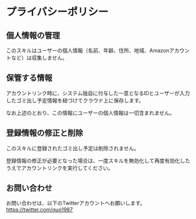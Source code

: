 # プライバシーポリシー
## 個人情報の管理
このスキルはユーザーの個人情報（名前、年齢、住所、地域、Amazonアカウントなど）は収集しません。

## 保管する情報
アカウントリンク時に、システム独自に付与した一意となるIDとユーザーが入力したゴミ出し予定情報を紐づけてクラウド上に保存します。

なお上述のとおり、この情報にユーザーの個人情報は一切含まれません。

## 登録情報の修正と削除
このスキルに登録されたゴミ出し予定は削除されません。

登録情報の修正が必要となった場合は、一度スキルを無効化して再度有効化したうえでアカウントリンクを実行してください。

## お問い合わせ
お問い合わせは、以下のTwitterアカウントへお願いします。  
https://twitter.com/quo1987
